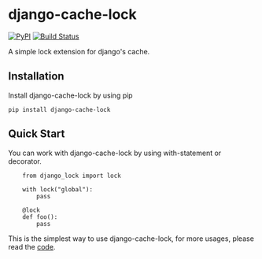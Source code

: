 # django-cache-lock

[![PyPI](https://img.shields.io/pypi/v/django-cache-lock.svg)](https://pypi.org/project/django-cache-lock)
[![Build Status](https://travis-ci.org/Xavier-Lam/django-cache-lock.svg?branch=master)](https://travis-ci.org/Xavier-Lam/django-cache-lock)

A simple lock extension for django's cache.

## Installation
Install django-cache-lock by using pip

    pip install django-cache-lock

## Quick Start
You can work with django-cache-lock by using with-statement or decorator.

        from django_lock import lock

        with lock("global"):
            pass

        @lock
        def foo():
            pass

This is the simplest way to use django-cache-lock, for more usages, please read the [code](django_lock.py).